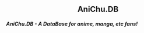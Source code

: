 <div>
<h2 align="center">
  AniChu.DB
</h2>
</div>

<h5>AniChu.DB - A DataBase for anime, manga, etc fans!</h5>
